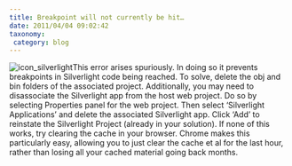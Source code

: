 ```yaml
---
title: Breakpoint will not currently be hit…
date: 2011/04/04 09:02:42
taxonomy: 
 category: blog 
---
```


![icon_silverlight](/wp-content/uploads/2011/08/icon_silverlight-271x300.png)This error arises spuriously. In doing so it prevents breakpoints in Silverlight code being reached. To solve, delete the obj and bin folders of the associated project. Additionally, you may need to disassociate the Silverlight app from the host web project. Do so by selecting Properties panel for the web project. Then select ‘Silverlight Applications’ and delete the associated Silverlight app. Click ‘Add’ to reinstate the Silverlight Project (already in your solution). If none of this works, try clearing the cache in your browser. Chrome makes this particularly easy, allowing you to just clear the cache et al for the last hour, rather than losing all your cached material going back months.


